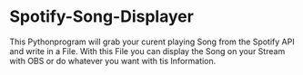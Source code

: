 # Spotify-Song-Displayer
This Pythonprogram will grab your curent playing Song from the Spotify API and write in a File. With this File you can display the Song on your Stream with OBS or do whatever you want with tis Information.
